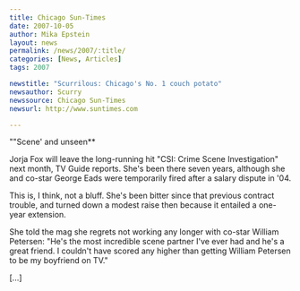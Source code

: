 ```yaml
---
title: Chicago Sun-Times 
date: 2007-10-05
author: Mika Epstein
layout: news
permalink: /news/2007/:title/
categories: [News, Articles]
tags: 2007

newstitle: "Scurrilous: Chicago's No. 1 couch potato"
newsauthor: Scurry
newssource: Chicago Sun-Times
newsurl: http://www.suntimes.com

---
```


""Scene' and unseen**

Jorja Fox will leave the long-running hit "CSI: Crime Scene Investigation" next month, TV Guide reports. She's been there seven years, although she and co-star George Eads were temporarily fired after a salary dispute in '04.

This is, I think, not a bluff. She's been bitter since that previous contract trouble, and turned down a modest raise then because it entailed a one-year extension.

She told the mag she regrets not working any longer with co-star William Petersen: "He's the most incredible scene partner I've ever had and he's a great friend. I couldn't have scored any higher than getting William Petersen to be my boyfriend on TV."

[...]